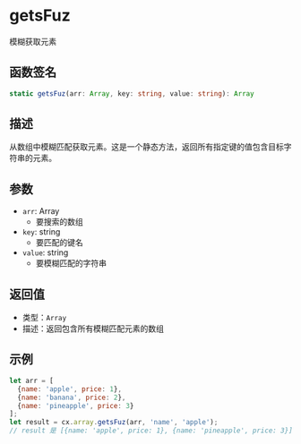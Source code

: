 # getsFuz

模糊获取元素

## 函数签名
```typescript
static getsFuz(arr: Array, key: string, value: string): Array
```

## 描述
从数组中模糊匹配获取元素。这是一个静态方法，返回所有指定键的值包含目标字符串的元素。

## 参数
- `arr`: Array
  - 要搜索的数组
- `key`: string
  - 要匹配的键名
- `value`: string
  - 要模糊匹配的字符串

## 返回值
- 类型：`Array`
- 描述：返回包含所有模糊匹配元素的数组

## 示例
```javascript
let arr = [
  {name: 'apple', price: 1},
  {name: 'banana', price: 2},
  {name: 'pineapple', price: 3}
];
let result = cx.array.getsFuz(arr, 'name', 'apple');
// result 是 [{name: 'apple', price: 1}, {name: 'pineapple', price: 3}]
``` 